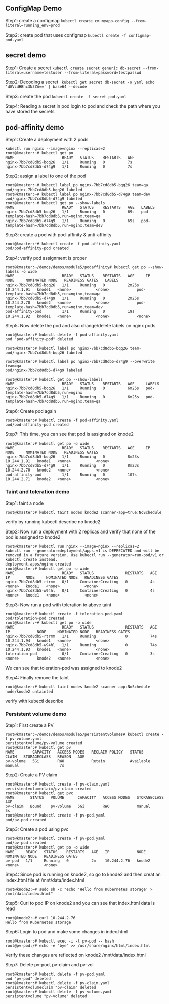 ## ConfigMap Demo
Step1: create a configmap
	```kubectl create cm myapp-config --from-literal=running_env=prod```

Step2: create pod that uses configmap
	```kubectl create -f configmap-pod.yaml```

## secret demo
Step1: Create a secret 
	```kubectl create secret generic db-secret --from-literal=username=testuser --from-literal=password=testpasswd```

Step2: Decoding a secret
	```	
	kubectl get secret db-secret -o yaml
	echo 'dGVzdHBhc3N3ZA==' | base64 --decode
	```

Step3: create the pod
	```
	kubectl create -f secret-pod.yaml
	```

Step4: Reading a secret in pod
	login to pod and check the path where you have stored the secrets

## pod-affinity demo
Step1: Create a deployment with 2 pods
```	
kubectl run nginx --image=nginx --replicas=2
root@kmaster:~# kubectl get po 
NAME                     READY   STATUS    RESTARTS   AGE
nginx-7bb7cd8db5-bqq26   1/1     Running   0          7s
nginx-7bb7cd8db5-d74g9   1/1     Running   0          7s
```

Step2: assign a label to one of the pod
```
root@kmaster:~# kubectl label po nginx-7bb7cd8db5-bqq26 team=qa
pod/nginx-7bb7cd8db5-bqq26 labeled
root@kmaster:~# kubectl label po nginx-7bb7cd8db5-d74g9 team=dev
pod/nginx-7bb7cd8db5-d74g9 labeled
root@kmaster:~# kubectl get po --show-labels
NAME                     READY   STATUS    RESTARTS   AGE   LABELS
nginx-7bb7cd8db5-bqq26   1/1     Running   0          69s   pod-template-hash=7bb7cd8db5,run=nginx,team=qa
nginx-7bb7cd8db5-d74g9   1/1     Running   0          69s   pod-template-hash=7bb7cd8db5,run=nginx,team=dev
```
 
Step3: create a pod with pod-affinity & anti-affinity
```
root@kmaster:~# kubectl create -f pod-affinity.yaml 
pod/pod-affinity-pod created
```

Step4: verify pod assignment is proper
```
root@kmaster:~/demos/demos/module5/podaffinity# kubectl get po --show-labels -o wide
NAME                     READY   STATUS    RESTARTS   AGE     IP            NODE     NOMINATED NODE   READINESS GATES   LABELS
nginx-7bb7cd8db5-bqq26   1/1     Running   0          2m25s   10.244.1.91   knode1   <none>           <none>            pod-template-hash=7bb7cd8db5,run=nginx,team=qa
nginx-7bb7cd8db5-d74g9   1/1     Running   0          2m25s   10.244.2.70   knode2   <none>           <none>            pod-template-hash=7bb7cd8db5,run=nginx,team=dev
pod-affinity-pod         1/1     Running   0          19s     10.244.1.92   knode1   <none>           <none>            <none>
```	

Step5: Now delete the pod and also change/delete labels on nginx pods
```
root@kmaster:# kubectl delete -f pod-affinity.yaml 
pod "pod-affinity-pod" deleted

root@kmaster:# kubectl label po nginx-7bb7cd8db5-bqq26 team-
pod/nginx-7bb7cd8db5-bqq26 labeled

root@kmaster:# kubectl label po nginx-7bb7cd8db5-d74g9 --overwrite team=qa
pod/nginx-7bb7cd8db5-d74g9 labeled

root@kmaster:# kubectl get po --show-labels
NAME                     READY   STATUS    RESTARTS   AGE     LABELS
nginx-7bb7cd8db5-bqq26   1/1     Running   0          6m25s   pod-template-hash=7bb7cd8db5,run=nginx
nginx-7bb7cd8db5-d74g9   1/1     Running   0          6m25s   pod-template-hash=7bb7cd8db5,run=nginx,team=qa
```

Step6: Create pod again
```
root@kmaster:# kubectl create -f pod-affinity.yaml 
pod/pod-affinity-pod created
```

Step7: This time, you can see that pod is assigned on knode2
```
root@kmaster:# kubectl get po -o wide
NAME                     READY   STATUS    RESTARTS   AGE     IP            NODE     NOMINATED NODE   READINESS GATES
nginx-7bb7cd8db5-bqq26   1/1     Running   0          8m23s   10.244.1.91   knode1   <none>           <none>
nginx-7bb7cd8db5-d74g9   1/1     Running   0          8m23s   10.244.2.70   knode2   <none>           <none>
pod-affinity-pod         1/1     Running   0          107s    10.244.2.71   knode2   <none>           <none>
```

### Taint and toleration demo
Step1: taint a node
```
root@kmaster:# kubectl taint nodes knode2 scanner-app=true:NoSchedule
```
verify by running kubectl describe no knode2

Step2: Now run a deployment with 2 replicas and verify that none of the pod is assigned to knode2
```
root@kmaster:# kubectl run nginx --image=nginx --replicas=2
kubectl run --generator=deployment/apps.v1 is DEPRECATED and will be removed in a future version. Use kubectl run --generator=run-pod/v1 or kubectl create instead.
deployment.apps/nginx created
root@kmaster:# kubectl get po -o wide
NAME                     READY   STATUS              RESTARTS   AGE   IP       NODE     NOMINATED NODE   READINESS GATES
nginx-7bb7cd8db5-rtrmm   0/1     ContainerCreating   0          4s    <none>   knode1   <none>           <none>
nginx-7bb7cd8db5-w94hl   0/1     ContainerCreating   0          4s    <none>   knode1   <none>           <none>
```

Step3: Now run a pod with toleration to above taint
```
root@kmaster:# kubectl create -f toleration-pod.yaml 
pod/toleration-pod created
root@kmaster:~# kubectl get po -o wide
NAME                     READY   STATUS              RESTARTS   AGE   IP            NODE     NOMINATED NODE   READINESS GATES
nginx-7bb7cd8db5-rtrmm   1/1     Running             0          74s   10.244.1.94   knode1   <none>           <none>
nginx-7bb7cd8db5-w94hl   1/1     Running             0          74s   10.244.1.93   knode1   <none>           <none>
toleration-pod           0/1     ContainerCreating   0          3s    <none>        knode2   <none>           <none>
```	
We can see that toleration-pod was assigned to knode2

Step4: Finally remove the taint
```
root@kmaster:# kubectl taint nodes knode2 scanner-app:NoSchedule-
node/knode2 untainted
```
verify with kubectl describe

### Persistent volume demo
Step1: First create a PV
```
root@kmaster:~/demos/demos/module5/persistentvolumes# kubectl create -f pv-volume.yaml 
persistentvolume/pv-volume created
root@kmaster:# kubectl get pv
NAME        CAPACITY   ACCESS MODES   RECLAIM POLICY   STATUS      CLAIM   STORAGECLASS   REASON   AGE
pv-volume   5Gi        RWO            Retain           Available           manual                  7s
```
Step2: Create a PV claim
```
root@kmaster:# kubectl create -f pv-claim.yaml 
persistentvolumeclaim/pv-claim created
root@kmaster:# kubectl get pvc
NAME       STATUS   VOLUME      CAPACITY   ACCESS MODES   STORAGECLASS   AGE
pv-claim   Bound    pv-volume   5Gi        RWO            manual         5s
root@kmaster:# kubectl create -f pv-pod.yaml 
pod/pv-pod created
```
Step3: Create a pod using pvc
```
root@kmaster:# kubectl create -f pv-pod.yaml 
pod/pv-pod created
root@kmaster:# kubectl get po -o wide
NAME     READY   STATUS    RESTARTS   AGE   IP            NODE     NOMINATED NODE   READINESS GATES
pv-pod   1/1     Running   0          2m    10.244.2.76   knode2   <none>           <none>
```
Step4: Since pod is running on knode2, so go to knode2 and then creat an index.html file at /mnt/data/index.html
```
root@knode2:~# sudo sh -c "echo 'Hello from Kubernetes storage' > /mnt/data/index.html"
```	
Step5: Curl to pod IP on knode2 and you can see that index.html data is read
```
root@knode2:~# curl 10.244.2.76
Hello from Kubernetes storage
```
Step6: Login to pod and make some changes in index.html
```
root@kmaster:# kubectl exec -i -t pv-pod -- bash
root@pv-pod:/# echo -e "bye" >> /usr/share/nginx/html/index.html
```
Verify these changes are reflected on knode2 /mnt/data/index.html

Step7: Delete pv-pod, pv-claim and pv-vol
```
root@kmaster:# kubectl delete -f pv-pod.yaml 
pod "pv-pod" deleted
root@kmaster:# kubectl delete -f pv-claim.yaml 
persistentvolumeclaim "pv-claim" deleted
root@kmaster:# kubectl delete -f pv-volume.yaml 
persistentvolume "pv-volume" deleted
```
